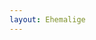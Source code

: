 ```yaml
---
layout: Ehemalige
---
```


<script type="text/javascript">
  ajaxload('Ehemalige', 'Ehemalige');
</script>
